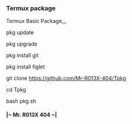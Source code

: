  
### Termux package
Termux Basic Package,,,

pkg update

pkg upgrade

pkg install git

pkg install figlet

git clone https://github.com/Mr-R013X-404/Tpkg

cd Tpkg

bash pkg.sh

#### |~ Mr. R013X 404 ~|

